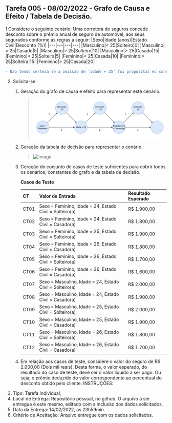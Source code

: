 ## Tarefa 005 - 08/02/2022 - Grafo de Causa e Efeito / Tabela de Decisão.

1.Considere o seguinte cenário: Uma corretora de seguros concede desconto sobre o prêmio anual de seguro de automóvel, aos seus segurados conforme as regras a seguir:
|Sexo|Idade (anos)|Estado Civil|Desconto (%)|
|---|---|---|---|
|Masculino|< 25|Solteiro|0|
|Masculino|< 25|Casado|5|
|Masculino|> 25|Solteiro|10|
|Masculino|> 25|Casado|15|
|Feminino|< 25|Solteira|5|
|Feminino|< 25|Casada|10|
|Feminino|> 25|Solteira|15|
|Feminino|> 25|Casada|20|
```diff
- Não tendo certeza se a omissão de 'idade = 25' foi propósital eu considerei o cenário como disconto+10% se idade > 25.
```

2. Solicita-se:
   1. Geração do grafo de causa e efeito para representar este cenário.
      >![Image](https://github.com/Dener-arx/ts-2021-2/blob/main/images/Grafo%20Causa%20e%20Efeito.png)
   2. Geração da tabela de decisão para representar o cenário.
      >![Image](https://github.com/Dener-arx/ts-2021-2/blob/main/images/Tabela%20de%20Decis%C3%A3o.png)
   3. Geração do conjunto de casos de teste suficientes para cobrir todos os cenários, constantes do grafo e da tabela de decisão.       
       
      **Casos de Teste** </br>
      
         |  CT  |          Valor de Entrada                                |  Resultado Esperado  |
         |--|---|---|
         | CT01 | Sexo = Feminino, Idade = 24, Estado Civil = Solteiro(a)  | R$ 1.900,00          |
         | CT02 | Sexo = Feminino, Idade = 24, Estado Civil = Casado(a)    | R$ 1.800,00          |
         | CT03 | Sexo = Feminino, Idade = 25, Estado Civil = Solteiro(a)  | R$ 1.900,00          |
         | CT04 | Sexo = Feminino, Idade = 25, Estado Civil = Casado(a)    | R$ 1.800,00          |
         | CT05 | Sexo = Feminino, Idade = 26, Estado Civil = Solteiro(a)  | R$ 1.700,00          |
         | CT06 | Sexo = Feminino, Idade = 26, Estado Civil = Casado(a)    | R$ 1.600,00          |
         | CT07 | Sexo = Masculino, Idade = 24, Estado Civil = Solteiro(a) | R$ 2.000,00          |
         | CT08 | Sexo = Masculino, Idade = 24, Estado Civil = Casado(a)   | R$ 1.900,00          |
         | CT09 | Sexo = Masculino, Idade = 25, Estado Civil = Solteiro(a) | R$ 2.000,00          |
         | CT10 | Sexo = Masculino, Idade = 25, Estado Civil = Casado(a)   | R$ 1.900,00          |
         | CT11 | Sexo = Masculino, Idade = 26, Estado Civil = Solteiro(a) | R$ 1.800,00          |
         | CT12 | Sexo = Masculino, Idade = 26, Estado Civil = Casado(a)   | R$ 1.700,00          |
         
   4. Em relação aos casos de teste, considere o valor do seguro de R$ 2.000,00 (Dois mil reais). Desta forma, o valor esperado, do resultado do caso de teste, deve ser o valor líquido a ser pago. Ou seja, o prêmio deduzido do valor correspondente ao percentual do desconto obtido pelo cliente.
INSTRUÇÕES:
1. Tipo: Tarefa Individual;
2. Local de Entrega: Repositório pessoal, no github. O arquivo a ser entregue é este mesmo, editado com a inclusão dos dados solicitados.
3. Data da Entrega: 14/02/2022, as 23h59min.
4. Critério de Aceitação: Arquivo entregue com os dados solicitados.
